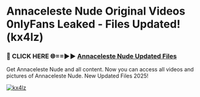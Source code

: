 # Annaceleste Nude Original Videos 0nlyFans Leaked - Files Updated! (kx4lz)

<h3>🔴 CLICK HERE 🌐==►► <a href="https://tinyurl.com/5h6xmrr3" rel="nofollow">Annaceleste Nude Updated Files</a></h3>

Get Annaceleste Nude and all content. Now you can access all videos and pictures of Annaceleste Nude. New Updated Files 2025!

[![kx4lz](https://i.imgur.com/KVD873Z.gif)](https://tinyurl.com/5h6xmrr3)
